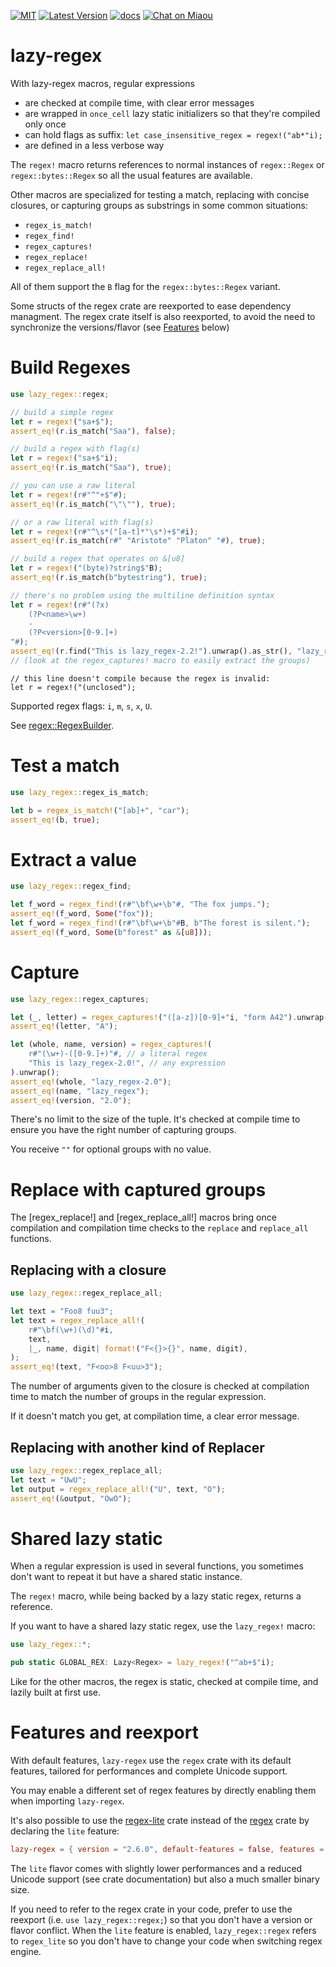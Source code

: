 [![MIT][s2]][l2] [![Latest Version][s1]][l1] [![docs][s3]][l3] [![Chat on Miaou][s4]][l4]

[s1]: https://img.shields.io/crates/v/lazy-regex.svg
[l1]: https://crates.io/crates/lazy-regex

[s2]: https://img.shields.io/badge/license-MIT-blue.svg
[l2]: LICENSE

[s3]: https://docs.rs/lazy-regex/badge.svg
[l3]: https://docs.rs/lazy-regex/

[s4]: https://miaou.dystroy.org/static/shields/room.svg
[l4]: https://miaou.dystroy.org/3


# lazy-regex

With lazy-regex macros, regular expressions

* are checked at compile time, with clear error messages
* are wrapped in `once_cell` lazy static initializers so that they're compiled only once
* can hold flags as suffix: `let case_insensitive_regex = regex!("ab*"i);`
* are defined in a less verbose way

The `regex!` macro returns references to normal instances of `regex::Regex` or `regex::bytes::Regex` so all the usual features are available.

Other macros are specialized for testing a match, replacing with concise closures, or capturing groups as substrings in some common situations:

* `regex_is_match!`
* `regex_find!`
* `regex_captures!`
* `regex_replace!`
* `regex_replace_all!`

All of them support the `B` flag for the `regex::bytes::Regex` variant.

Some structs of the regex crate are reexported to ease dependency managment.
The regex crate itself is also reexported, to avoid the need to synchronize the versions/flavor (see [Features](#features_and_reexport) below)

# Build Regexes

```rust
use lazy_regex::regex;

// build a simple regex
let r = regex!("sa+$");
assert_eq!(r.is_match("Saa"), false);

// build a regex with flag(s)
let r = regex!("sa+$"i);
assert_eq!(r.is_match("Saa"), true);

// you can use a raw literal
let r = regex!(r#"^"+$"#);
assert_eq!(r.is_match("\"\""), true);

// or a raw literal with flag(s)
let r = regex!(r#"^\s*("[a-t]*"\s*)+$"#i);
assert_eq!(r.is_match(r#" "Aristote" "Platon" "#), true);

// build a regex that operates on &[u8]
let r = regex!("(byte)?string$"B);
assert_eq!(r.is_match(b"bytestring"), true);

// there's no problem using the multiline definition syntax
let r = regex!(r#"(?x)
    (?P<name>\w+)
    -
    (?P<version>[0-9.]+)
"#);
assert_eq!(r.find("This is lazy_regex-2.2!").unwrap().as_str(), "lazy_regex-2.2");
// (look at the regex_captures! macro to easily extract the groups)

```
```compile_fail
// this line doesn't compile because the regex is invalid:
let r = regex!("(unclosed");

```
Supported regex flags: `i`, `m`, `s`, `x`, `U`.

See [regex::RegexBuilder](https://docs.rs/regex/latest/regex/struct.RegexBuilder.html).

# Test a match

```rust
use lazy_regex::regex_is_match;

let b = regex_is_match!("[ab]+", "car");
assert_eq!(b, true);
```


# Extract a value

```rust
use lazy_regex::regex_find;

let f_word = regex_find!(r#"\bf\w+\b"#, "The fox jumps.");
assert_eq!(f_word, Some("fox"));
let f_word = regex_find!(r#"\bf\w+\b"#B, b"The forest is silent.");
assert_eq!(f_word, Some(b"forest" as &[u8]));
```

# Capture

```rust
use lazy_regex::regex_captures;

let (_, letter) = regex_captures!("([a-z])[0-9]+"i, "form A42").unwrap();
assert_eq!(letter, "A");

let (whole, name, version) = regex_captures!(
    r#"(\w+)-([0-9.]+)"#, // a literal regex
    "This is lazy_regex-2.0!", // any expression
).unwrap();
assert_eq!(whole, "lazy_regex-2.0");
assert_eq!(name, "lazy_regex");
assert_eq!(version, "2.0");
```

There's no limit to the size of the tuple.
It's checked at compile time to ensure you have the right number of capturing groups.

You receive `""` for optional groups with no value.

# Replace with captured groups

The [regex_replace!] and [regex_replace_all!] macros bring once compilation and compilation time checks to the `replace` and `replace_all` functions.

## Replacing with a closure

```rust
use lazy_regex::regex_replace_all;

let text = "Foo8 fuu3";
let text = regex_replace_all!(
    r#"\bf(\w+)(\d)"#i,
    text,
    |_, name, digit| format!("F<{}>{}", name, digit),
);
assert_eq!(text, "F<oo>8 F<uu>3");
```
The number of arguments given to the closure is checked at compilation time to match the number of groups in the regular expression.

If it doesn't match you get, at compilation time, a clear error message.

## Replacing with another kind of Replacer

```rust
use lazy_regex::regex_replace_all;
let text = "UwU";
let output = regex_replace_all!("U", text, "O");
assert_eq!(&output, "OwO");
```


# Shared lazy static

When a regular expression is used in several functions, you sometimes don't want
to repeat it but have a shared static instance.

The `regex!` macro, while being backed by a lazy static regex, returns a reference.

If you want to have a shared lazy static regex, use the `lazy_regex!` macro:

```rust
use lazy_regex::*;

pub static GLOBAL_REX: Lazy<Regex> = lazy_regex!("^ab+$"i);
```

Like for the other macros, the regex is static, checked at compile time, and lazily built at first use.

# Features and reexport

With default features, `lazy-regex` use the `regex` crate with its default features, tailored for performances and complete Unicode support.

You may enable a different set of regex features by directly enabling them when importing `lazy-regex`.

It's also possible to use the [regex-lite](https://docs.rs/regex-lite/) crate instead of the [regex](https://docs.rs/regex/) crate by declaring the ``lite`` feature:

```TOML
lazy-regex = { version = "2.6.0", default-features = false, features = ["lite"] }
```

The `lite` flavor comes with slightly lower performances and a reduced Unicode support (see crate documentation) but also a much smaller binary size.

If you need to refer to the regex crate in your code, prefer to use the reexport (i.e. `use lazy_regex::regex;`) so that you don't have a version or flavor conflict. When the `lite` feature is enabled, `lazy_regex::regex` refers to `regex_lite` so you don't have to change your code when switching regex engine.
